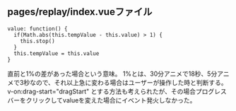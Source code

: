 ## pages/replay/index.vueファイル

```
value: function() {
  if(Math.abs(this.tempValue - this.value) > 1) {
    this.stop()
  }
  this.tempValue = this.value
}
```

直前と1%の差があった場合という意味。
1%とは、30分アニメで18秒、5分アニメで3秒なので、それ以上急に変わる場合はユーザーが操作した時と判断する。
v-on:drag-start="dragStart" とする方法も考えられたが、その場合プログレスバーをクリックしてvalueを変えた場合にイベント発火しなかった。

## 

